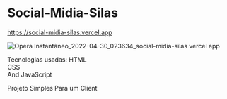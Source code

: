 # Social-Midia-Silas

https://social-midia-silas.vercel.app

![Opera Instantâneo_2022-04-30_023634_social-midia-silas vercel app](https://user-images.githubusercontent.com/51343240/166094765-59ea84fd-6c2d-40f7-aff7-b9ff58a01444.png)


Tecnologias usadas: 
HTML <br/>
CSS <br/>
And JavaScript


Projeto Simples Para um Client
